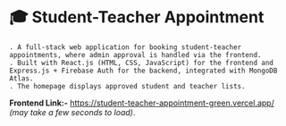 # 🎓 Student-Teacher Appointment
    . A full-stack web application for booking student-teacher appointments, where admin approval is handled via the frontend.  
    . Built with React.js (HTML, CSS, JavaScript) for the frontend and Express.js + Firebase Auth for the backend, integrated with MongoDB Atlas.  
    . The homepage displays approved student and teacher lists.  
    
**Frontend Link:-** https://student-teacher-appointment-green.vercel.app/ *(may take a few seconds to load)*.


